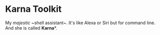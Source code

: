 # Karna Toolkit
My *majestic* ~shell assistant~. It's like Alexa or Siri but for command line. And she is called **Karna***.

